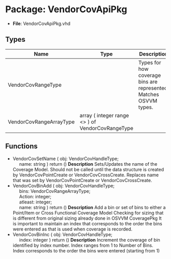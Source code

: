 # Package: VendorCovApiPkg

- **File**: VendorCovApiPkg.vhd
## Types

| Name                    | Type                                              | Description                                                        |
| ----------------------- | ------------------------------------------------- | ------------------------------------------------------------------ |
| VendorCovRangeType      |                                                   | Types for how coverage bins are represented.  Matches OSVVM types. |
| VendorCovRangeArrayType | array ( integer range <> ) of VendorCovRangeType  |                                                                    |
## Functions
- VendorCovSetName <font id="function_arguments">( obj: VendorCovHandleType;<br><span style="padding-left:20px"> name: string ) </font> <font id="function_return">return ()</font>
**Description**
 Sets/Updates the name of the Coverage Model. Should not be called until the data structure is created by VendorCovPointCreate or VendorCovCrossCreate. Replaces name that was set by VendorCovPointCreate or VendorCovCrossCreate.
- VendorCovBinAdd <font id="function_arguments">( obj: VendorCovHandleType;<br><span style="padding-left:20px"> bins: VendorCovRangeArrayType;<br><span style="padding-left:20px"> Action: integer;<br><span style="padding-left:20px"> atleast: integer;<br><span style="padding-left:20px"> name: string ) </font> <font id="function_return">return ()</font>
**Description**
 Add a bin or set of bins to either a Point/Item or Cross Functional Coverage Model Checking for sizing that is different from original sizing already done in OSVVM CoveragePkg It is important to maintain an index that corresponds to the order the bins were entered as  that is used when coverage is recorded.
- VendorCovBinInc <font id="function_arguments">( obj: VendorCovHandleType;<br><span style="padding-left:20px"> index: integer ) </font> <font id="function_return">return ()</font>
**Description**
 Increment the coverage of bin identified by index number. Index ranges from 1 to Number of Bins.   Index corresponds to the order the bins were entered (starting from 1)
